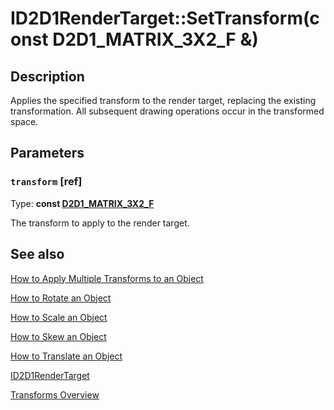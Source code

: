 # ID2D1RenderTarget::SetTransform(const D2D1_MATRIX_3X2_F &)

## Description

Applies the specified transform to the render target, replacing the existing transformation. All subsequent drawing operations occur in the transformed space.

## Parameters

### `transform` [ref]

Type: **const [D2D1_MATRIX_3X2_F](https://learn.microsoft.com/windows/win32/Direct2D/d2d1-matrix-3x2-f)**

The transform to apply to the render target.

## See also

[How to Apply Multiple Transforms to an Object](https://learn.microsoft.com/windows/win32/Direct2D/how-to-apply-multiple-transforms)

[How to Rotate an Object](https://learn.microsoft.com/windows/win32/Direct2D/how-to-rotate)

[How to Scale an Object](https://learn.microsoft.com/windows/win32/Direct2D/how-to-scale)

[How to Skew an Object](https://learn.microsoft.com/windows/win32/Direct2D/how-to-skew)

[How to Translate an Object](https://learn.microsoft.com/windows/win32/Direct2D/how-to-translate)

[ID2D1RenderTarget](https://learn.microsoft.com/windows/win32/api/d2d1/nn-d2d1-id2d1rendertarget)

[Transforms Overview](https://learn.microsoft.com/windows/win32/Direct2D/direct2d-transforms-overview)